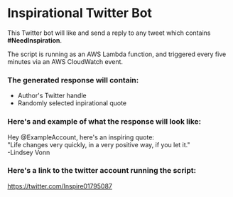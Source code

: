 # Inspirational Twitter Bot

This Twitter bot will like and send a reply to any tweet which contains **#NeedInspiration**.

The script is running as an AWS Lambda function, and triggered every five minutes via an AWS CloudWatch event.

### The generated response will contain:
* Author's Twitter handle
* Randomly selected inpirational quote


### Here's and example of what the response will look like:
Hey @ExampleAccount, here's an inspiring quote:  
"Life changes very quickly, in a very positive way, if you let it."  
-Lindsey Vonn


### Here's a link to the twitter account running the script:
https://twitter.com/Inspire01795087
